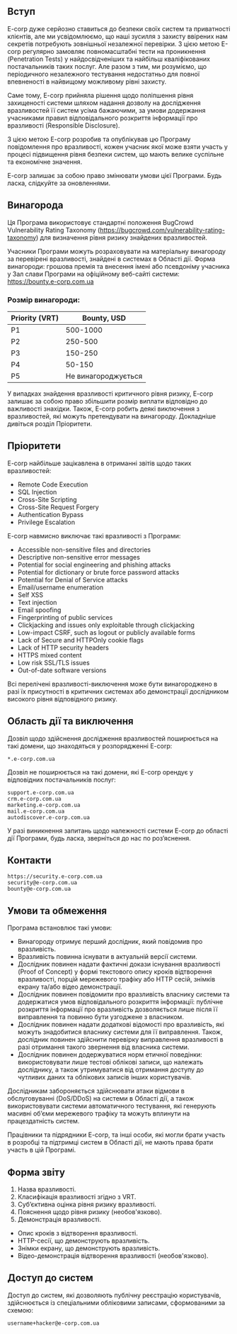## Вступ

E-corp дуже серйозно ставиться до безпеки своїх систем та приватності клієнтів, але ми усвідомлюємо, що наші зусилля з захисту ввірених нам секретів потребують зовнішньої незалежної перевірки. З цією метою E-corp регулярно замовляє повномасштабні тести на проникнення (Penetration Tests) у найдосвідченіших та найбільш кваліфікованих постачальників таких послуг. Але разом з тим, ми розуміємо, що періодичного незалежного тестування недостатньо для повної впевненості в найвищому можливому рівні захисту.

Саме тому, E-corp прийняла рішення щодо поліпшення рівня захищеності системи шляхом надання дозволу на дослідження вразливостей її систем усіма бажаючими, за умови додержання учасниками правил відповідального розкриття інформації про вразливості (Responsible Disclosure).

З цією метою E-corp розробив та опублікував цю Програму повідомлення про вразливості, кожен учасник якої може взяти участь у процесі підвищення рівня безпеки систем, що мають велике суспільне та економічне значення.

E-corp залишає за собою право змінювати умови цієї Програми. Будь ласка, слідкуйте за оновленнями.

## Винагорода

Ця Програма використовує стандартні положення BugCrowd Vulnerability Rating Taxonomy (https://bugcrowd.com/vulnerability-rating-taxonomy) для визначення рівня ризику знайдених вразливостей.

Учасники Програми можуть розраховувати на матеріальну винагороду за перевірені вразливості, знайдені в системах в Області дії. Форма винагороди: грошова премія та внесення імені або псевдоніму учасника у Зал слави Програми на офіційному веб-сайті системи: https://bounty.e-corp.com.ua

### Розмір винагороди:

| Priority (VRT) | Bounty, USD |
| --- | --- |
| P1 | 500-1000 |
| P2 | 250-500 |
| P3 | 150-250 |
| P4 | 50-150 |
| P5 | Не винагороджується |

У випадках знайдення вразливості критичного рівня ризику, E-corp залишає за собою право збільшити розмір виплати відповідно до важливості знахідки. Також, E-corp робить деякі виключення з вразливостей, які можуть претендувати на винагороду. Докладніше дивіться розділ Пріоритети.

## Пріоритети

E-corp найбільше зацікавлена в отриманні звітів щодо таких вразливостей:
- Remote Code Execution
- SQL Injection
- Cross-Site Scripting
- Cross-Site Request Forgery
- Authentication Bypass
- Privilege Escalation

E-corp навмисно виключає такі вразливості з Програми:
- Accessible non-sensitive files and directories
- Descriptive non-sensitive error messages 
- Potential for social engineering and phishing attacks
- Potential for dictionary or brute force password attacks
- Potential for Denial of Service attacks
- Email/username enumeration
- Self XSS
- Text injection
- Email spoofing
- Fingerprinting of public services
- Clickjacking and issues only exploitable through clickjacking
- Low-impact CSRF, such as logout or publicly available forms
- Lack of Secure and HTTPOnly cookie flags
- Lack of HTTP security headers
- HTTPS mixed content
- Low risk SSL/TLS issues
- Out-of-date software versions

Всі перелічені вразливості-виключення може бути винагороджено в разі їх присутності в критичних системах або демонстрації дослідником високого рівня відповідного ризику.

## Область дії та виключення

Дозвіл щодо здійснення дослідження вразливостей поширюється на такі домени, що знаходяться у розпорядженні E-corp:

```
*.e-corp.com.ua
```

Дозвіл не поширюється на такі домени, які E-corp орендує у відповідних постачальників послуг:

```
support.e-corp.com.ua
crm.e-corp.com.ua
marketing.e-corp.com.ua
mail.e-corp.com.ua
autodiscover.e-corp.com.ua
```

У разі виникнення запитань щодо належності системи E-corp до області дії Програми, будь ласка, зверніться до нас по роз’яснення.

## Контакти

```
https://security.e-corp.com.ua 
security@e-corp.com.ua
bounty@e-corp.com.ua  
```

## Умови та обмеження

Програма встановлює такі умови:
- Винагороду отримує перший дослідник, який повідомив про вразливість.
- Вразливість повинна існувати в актуальній версії системи.
- Дослідник повинен надати фактичні докази існування вразливості (Proof of Concept) у формі текстового опису кроків відтворення вразливості, порцій мережевого трафіку або HTTP сесій, знімків екрану та/або відео демонстрації.
- Дослідник повинен повідомити про вразливість власнику системи та додержатися умов відповідального розкриття інформації: публічне розкриття інформації про вразливість дозволяється лише після її виправлення та повинно бути узгоджене з власником.
- Дослідник повинен надати додаткові відомості про вразливість, які можуть знадобитися власнику системи для її виправлення. Також, дослідник повинен здійснити перевірку виправлення вразливості в разі отримання такого звернення від власника системи.
- Дослідник  повинен додержуватися норм етичної поведінки: використовувати лише тестові облікові записи, що належать досліднику, а також утримуватися від отримання доступу до чутливих даних та облікових записів інших користувачів.

Дослідникам забороняється здійснювати атаки відмови в обслуговуванні (DoS/DDoS) на системи в Області дії, а також використовувати системи автоматичного тестування, які генерують масивні об’єми мережевого трафіку та можуть вплинути на працездатність систем.

Працівники та підрядники E-corp, та інші особи, які могли брати участь в розробці та підтримці систем в Області дії, не мають права брати участь в цій Програмі.

## Форма звіту

1.	Назва вразливості.
2.	Класифікація вразливості згідно з VRT.
3.	Суб’єктивна оцінка рівня ризику вразливості.
4.	Пояснення щодо рівня ризику (необов'язково).
5.	Демонстрація вразливості.
- Опис кроків з відтворення вразливості.
- HTTP-сесії, що демонструють вразливість.
- Знімки екрану, що демонструють вразливість.
- Відео-демонстрація відтворення вразливості (необов'язково).

## Доступ до систем

Доступ до систем, які дозволяють публічну реєстрацію користувачів, здійснюється із спеціальними обліковими записами, сформованими за схемою:

```username+hacker@e-corp.com.ua```